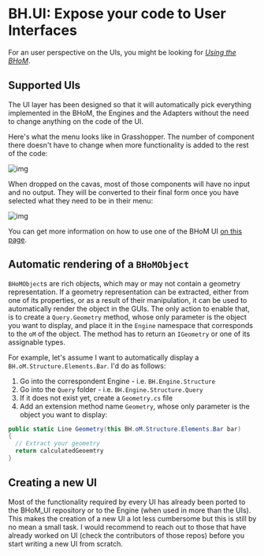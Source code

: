 # BH.UI: Expose your code to User Interfaces

For an user perspective on the UIs, you might be looking for _[Using the BHoM](../Basics/Using-the-BHoM.md)_.

## Supported UIs

The UI layer has been designed so that it will automatically pick everything implemented in the BHoM, the Engines and the Adapters without the need to change anything on the code of the UI.

Here's what the menu looks like in Grasshopper. The number of component there doesn't have to change when more functionality is added to the rest of the code:

![img](/img/GH_Menu.png)

When dropped on the cavas, most of those components will have no input and no output. They will be converted to their final form once you have selected what they need to be in their menu:

![img](/img/GH_ComponentSearchMenu.gif)

You can get more information on how to use one of the BHoM UI [on this page](../Basics/Using-the-BHoM.md).


## Automatic rendering of a `BHoMObject`
`BHoMObject`s are rich objects, which may or may not contain a geometry representation.
If a geometry representation can be extracted, either from one of its properties, or as a result of their manipulation, it can be used to automatically render the object in the GUIs. The only action to enable that, is to create a `Query.Geometry` method, whose only parameter is the object you want to display, and place it in the `Engine` namespace that corresponds to the `oM` of the object. The method has to return an `IGeometry` or one of its assignable types.

For example, let's assume I want to automatically display a `BH.oM.Structure.Elements.Bar`. I'd do as follows:
1. Go into the correspondent Engine - i.e. `BH.Engine.Structure`
1. Go into the `Query` folder - i.e. `BH.Engine.Structure.Query`
1. If it does not exist yet, create a `Geometry.cs` file
1. Add an extension method name `Geometry`, whose only parameter is the object you want to display:
```c#
public static Line Geometry(this BH.oM.Structure.Elements.Bar bar)
{
  // Extract your geometry
  return calculatedGeoemtry
}
```

## Creating a new UI

Most of the functionality required by every UI has already been ported to the BHoM_UI repository or to the Engine (when used in more than the UIs). This makes the creation of a new UI a lot less cumbersome but this is still by no mean a small task. I would recommend to reach out to those that have already worked on UI (check the contributors of those repos) before you start writing a new UI from scratch.